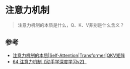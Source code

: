 # 注意力机制

> 注意力机制的本质是什么，Q、K、V非别是什么含义？



## 参考

- [注意力机制的本质|Self-Attention|Transformer|QKV矩阵](https://www.bilibili.com/video/BV1dt4y1J7ov/?share_source=copy_web&vd_source=c675206b339487e9755eec554de241a9)
- [64 注意力机制【动手学深度学习v2】](https://www.bilibili.com/video/BV1264y1i7R1/?spm_id_from=333.999.0.0&vd_source=beb3167a2d3c9e837f79ea5fb8a5c155)